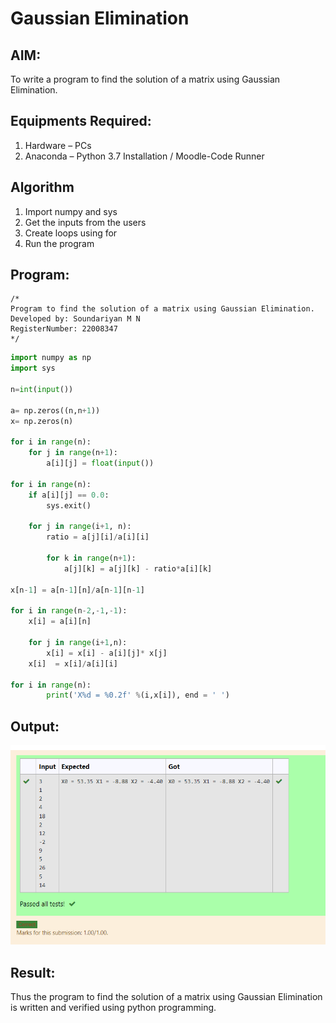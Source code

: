 # Gaussian Elimination

## AIM:
To write a program to find the solution of a matrix using Gaussian Elimination.

## Equipments Required:
1. Hardware – PCs
2. Anaconda – Python 3.7 Installation / Moodle-Code Runner

## Algorithm
1. Import numpy and sys
2. Get the inputs from the users
3. Create loops using for
4. Run the program

## Program:
```
/*
Program to find the solution of a matrix using Gaussian Elimination.
Developed by: Soundariyan M N
RegisterNumber: 22008347
*/
```
```python
import numpy as np
import sys

n=int(input())

a= np.zeros((n,n+1))
x= np.zeros(n)

for i in range(n):
    for j in range(n+1):
        a[i][j] = float(input())
        
for i in range(n):
    if a[i][j] == 0.0:
        sys.exit()
        
    for j in range(i+1, n):
        ratio = a[j][i]/a[i][i]
        
        for k in range(n+1):
            a[j][k] = a[j][k] - ratio*a[i][k]
            
x[n-1] = a[n-1][n]/a[n-1][n-1]

for i in range(n-2,-1,-1):
    x[i] = a[i][n]
    
    for j in range(i+1,n):
        x[i] = x[i] - a[i][j]* x[j]
    x[i]  = x[i]/a[i][i]
    
for i in range(n):
        print('X%d = %0.2f' %(i,x[i]), end = ' ')
```        

## Output:
![model](output.png)


## Result:
Thus the program to find the solution of a matrix using Gaussian Elimination is written and verified using python programming.

